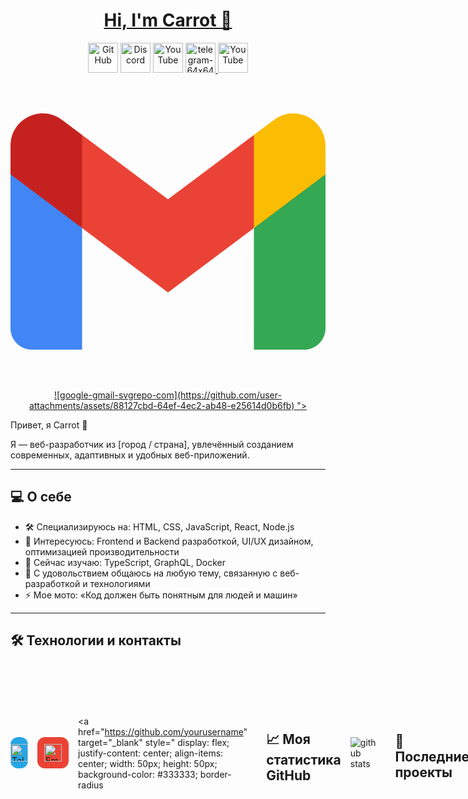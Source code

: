 <h1 align="center"><a href="https://peterhan.dev">Hi, I'm Carrot 👋</a></h1>

<p align="center">
  <a href="https://github.com/peterthehan">
    <picture>
      <source media="(prefers-color-scheme: dark)" srcset="https://cdn.simpleicons.org/github/white">
      <img alt="GitHub" title="GitHub" height="48" width="48" src="https://cdn.simpleicons.org/github"></picture></a>
  <a href="https://discord.gg/WjEFnzC">
    <img alt="Discord" title="Discord" height="48" width="48" src="https://cdn.simpleicons.org/discord"></a>
  <a href="https://www.threads.net/@peterthehan">
    <picture>
  <a href="https://youtube.com/@peterthehan">
    <img alt="YouTube" title="YouTube" height="48" width="48" src="https://cdn.simpleicons.org/youtube"></a>
  <a href="https:">
    <img width="48" height="48" alt="telegram-64x64" src="https://github.com/user-attachments/assets/03132192-7abf-4681-99ba-b7a9ec6276bf" />
  </a>

   <a href="https://youtube.com/@peterthehan">
    <img alt="YouTube" title="YouTube" height="48" width="48" src="<?xml version="1.0" encoding="UTF-8"?>
<!-- Uploaded to: SVG Repo, www.svgrepo.com, Generator: SVG Repo Mixer Tools -->
<svg width="800px" height="800px" viewBox="0 -31.5 256 256" version="1.1" xmlns="http://www.w3.org/2000/svg" xmlns:xlink="http://www.w3.org/1999/xlink" preserveAspectRatio="xMidYMid">
    <g>
        <path d="M58.1818182,192.049515 L58.1818182,93.1404244 L27.5066233,65.0770089 L0,49.5040608 L0,174.59497 C0,184.253152 7.82545455,192.049515 17.4545455,192.049515 L58.1818182,192.049515 Z" fill="#4285F4">

</path>
        <path d="M197.818182,192.049515 L238.545455,192.049515 C248.203636,192.049515 256,184.224061 256,174.59497 L256,49.5040608 L224.844415,67.3422767 L197.818182,93.1404244 L197.818182,192.049515 Z" fill="#34A853">

</path>
        <polygon fill="#EA4335" points="58.1818182 93.1404244 54.0077618 54.4932827 58.1818182 17.5040608 128 69.8676972 197.818182 17.5040608 202.487488 52.4960089 197.818182 93.1404244 128 145.504061">

</polygon>
        <path d="M197.818182,17.5040608 L197.818182,93.1404244 L256,49.5040608 L256,26.2313335 C256,4.64587897 231.36,-7.65957557 214.109091,5.28587897 L197.818182,17.5040608 Z" fill="#FBBC04">

</path>
        <path d="M0,49.5040608 L26.7588051,69.5731646 L58.1818182,93.1404244 L58.1818182,17.5040608 L41.8909091,5.28587897 C24.6109091,-7.65957557 0,4.64587897 0,26.2313335 L0,49.5040608 Z" fill="#C5221F">

</path>
    </g>
</svg>![google-gmail-svgrepo-com](https://github.com/user-attachments/assets/88127cbd-64ef-4ec2-ab48-e25614d0b6fb)
"></a>
      
</p>







 Привет, я Carrot 👋

Я — веб-разработчик из [город / страна], увлечённый созданием современных, адаптивных и удобных веб-приложений.

---

## 💻 О себе

- 🛠️ Специализируюсь на: HTML, CSS, JavaScript, React, Node.js  
- 🚀 Интересуюсь: Frontend и Backend разработкой, UI/UX дизайном, оптимизацией производительности  
- 🌱 Сейчас изучаю: TypeScript, GraphQL, Docker  
- 💬 С удовольствием общаюсь на любую тему, связанную с веб-разработкой и технологиями  
- ⚡ Мое мото: «Код должен быть понятным для людей и машин»

---

## 🛠 Технологии и контакты
<div style="display: flex; gap: 15px; align-items: center;">
  <!-- Telegram -->
  <a href="https://t.me/yourchannel" target="_blank" style="
    display: flex;
    justify-content: center;
    align-items: center;
    width: 50px;
    height: 50px;
    background-color: #26A5E4;
    border-radius: 12px;
    text-decoration: none;
  " title="Telegram">
    <img src="https://cdn-icons-png.flaticon.com/512/2111/2111646.png" alt="Telegram" style="width: 28px; height: 28px;" />
  </a>

  <!-- Универсальная иконка почты -->
  <a href="mailto:your@email.com" style="
    display: flex;
    justify-content: center;
    align-items: center;
    width: 50px;
    height: 50px;
    background-color: #ea4335; /* красный оттенок */
    border-radius: 12px;
    text-decoration: none;
  " title="Email">
    <img src="https://cdn-icons-png.flaticon.com/512/561/561127.png" alt="Email" style="width: 28px; height: 28px;" />
  </a>

  <!-- GitHub -->
  <a href="https://github.com/yourusername" target="_blank" style="
    display: flex;
    justify-content: center;
    align-items: center;
    width: 50px;
    height: 50px;
    background-color: #333333;
    border-radius

---



## 📈 Моя статистика GitHub

![github stats](https://github-readme-stats.vercel.app/api?username=yourusername&show_icons=true&theme=radical)

---

## 📂 Последние проекты

- [Название проекта 1](https://github.com/yourusername/project1) — краткое описание  
- [Название проекта 2](https://github.com/yourusername/project2) — краткое описание  
- [Название проекта 3](https://github.com/yourusername/project3) — краткое описание

---

Спасибо за визит!  
Буду рад сотрудничеству и новым знакомствам. 😊




